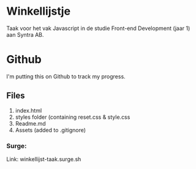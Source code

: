 # Winkellijstje

Taak voor het vak Javascript in de studie Front-end Development (jaar 1) aan Syntra AB.

# Github

I'm putting this on Github to track my progress.

## Files

1.  index.html
2.  styles folder (containing reset.css & style.css
3.  Readme.md
4.  Assets (added to .gitignore)

### Surge:

Link: winkellijst-taak.surge.sh

